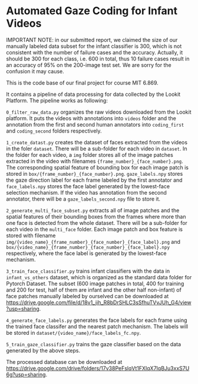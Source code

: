 # Automated Gaze Coding for Infant Videos
IMPORTANT NOTE: in our submitted report, we claimed the size of our manually labeled data subset for the infant classifier is 300, which is not consistent with the number of failure cases and the accuracy. Actually, it should be 300 for each class, i.e. 600 in total, thus 10 failure cases result in an accuracy of 95% on the 200-image test set. We are sorry for the confusion it may cause.

This is the code base of our final project for course MIT 6.869.

It contains a pipeline of data processing for data collected by the Lookit Platform. The pipeline works as following:

`0_filter_raw_data.py` organizes the raw videos downloaded from the Lookit platform. It puts the videos with annotations into `videos` folder and the annotation from the first and second human annotators into `coding_first` and `coding_second` folders respectively.

`1_create_datast.py` creates the dataset of faces extracted from the videos in the foler `dataset`. There will be a sub-folder for each video in `dataset`. In the folder for each video, a `img` folder stores all of the image patches extracted in the video with filenames `{frame_number}_{face_number}.png`. The corresponding spatial feature of bounding box for each image patch is stored in `box/{frame_number}_{face_number}.png`. `gaze_labels.npy` stores the gaze direction label for each frame labeled by the first annotator and `face_labels.npy` stores the face label generated by the lowest-face selection mechanism. If the video has annotation from the second annotator, there will be a `gaze_labels_second.npy` file to store it. 

`2_generate_multi_face_subset.py` extracts all of image patches and the spatial features of their bounding boxes from the frames where more than one face is detected from the whole dataset. There will be a sub-folder for each video in the `multi_face` folder. Each image patch and box feature is stored with filename `img/{video_name}_{frame_number}_{face_number}_{face_label}.png` and `box/{video_name}_{frame_number}_{face_number}_{face_label}.npy` respectively, where the face label is generated by the lowest-face mechanism. 

`3_train_face_classifier.py` trains infant classifiers with the data in `infant_vs_others` dataset, which is organized as the standard data folder for Pytorch Dataset. The subset (600 image patches in total, 400 for training and 200 for test, half of them are infant and the other half non-infant) of face patches manually labeled by ourselved can be downloaded at https://drive.google.com/file/d/18v1_jih_R8bDrSHLC3sSfhuTVvJUh_G4/view?usp=sharing. 

`4_generate_face_labels.py` generates the face labels for each frame using the trained face classifer and the nearest patch mechanism. The labels will be stored in `dataset/{video_name}/face_labels_fc.npy`.

`5_train_gaze_classifier.py` trains the gaze classifier based on the data generated by the above steps.

The processed database can be downloaded at https://drive.google.com/drive/folders/17v38PeFslqVt1FXIqX7IqBJu3xxS7U6g?usp=sharing.
